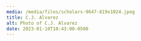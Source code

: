 ```yaml
---
media: /media/files/scholars-9647-819x1024.jpeg
title: C.J. Alvarez
alt: Photo of C.J. Alvarez
date: 2023-01-10T10:43:00-0500
---
```

